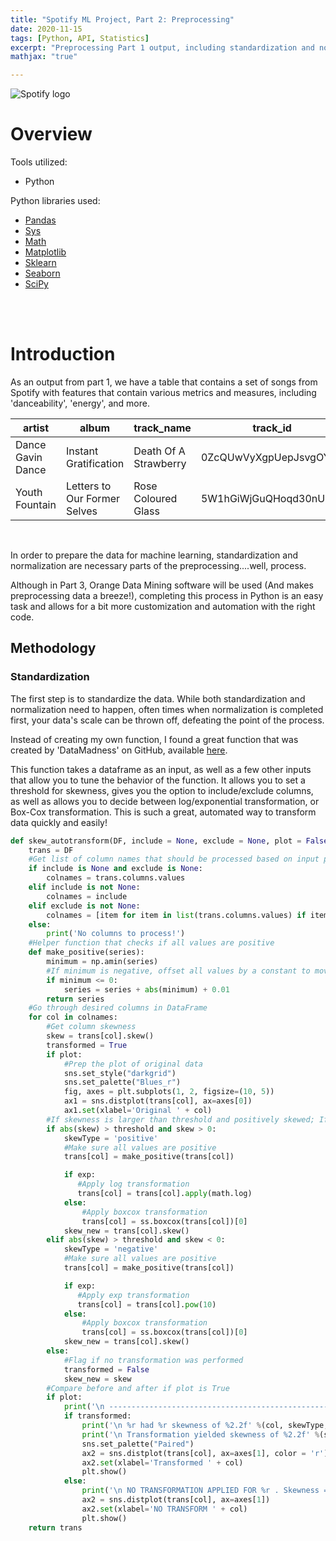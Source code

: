 ```yaml
---
title: "Spotify ML Project, Part 2: Preprocessing"
date: 2020-11-15
tags: [Python, API, Statistics]
excerpt: "Preprocessing Part 1 output, including standardization and normalization"
mathjax: "true"

---
```

<img src="{{ site.url }}{{ site.baseurl }}/images/spotify.png" alt="Spotify logo">


# Overview
Tools utilized:
* Python


Python libraries used:
* [Pandas](https://pandas.pydata.org/docs/)
* [Sys](https://docs.python.org/3/library/sys.html)
* [Math](https://docs.python.org/3/library/math.html)
* [Matplotlib](https://matplotlib.org/)
* [Sklearn](https://scikit-learn.org/stable/)
* [Seaborn](https://seaborn.pydata.org/#:~:text=Seaborn%20is%20a%20Python%20data,attractive%20and%20informative%20statistical%20graphics.)
* [SciPy](https://www.scipy.org/)
<br />
<br />


# Introduction
As an output from part 1, we have a table that contains a set of songs from Spotify with features that contain various metrics and measures, including 'danceability', 'energy', and more.

<table class="table table-bordered table-hover table-condensed">
<thead><tr><th title="Field #1">artist</th>
<th title="Field #2">album</th>
<th title="Field #3">track_name</th>
<th title="Field #4">track_id</th>
<th title="Field #5">danceability</th>
<th title="Field #6">energy</th>
<th title="Field #7">key</th>
<th title="Field #8">loudness</th>
<th title="Field #9">mode</th>
<th title="Field #10">speechiness</th>
<th title="Field #11">instrumentalness</th>
<th title="Field #12">liveness</th>
<th title="Field #13">valence</th>
<th title="Field #14">tempo</th>
<th title="Field #15">duration_ms</th>
<th title="Field #16">time_signature</th>
<th title="Field #17">saved</th>
</tr></thead>
<tbody>
<tr>
<td>Dance Gavin Dance</td>
<td>Instant Gratification</td>
<td>Death Of A Strawberry</td>
<td>0ZcQUwVyXgpUepJsvgOYgk</td>
<td align="right">0.576</td>
<td align="right">0.955</td>
<td align="right">4</td>
<td align="right">-3.122</td>
<td>1</td>
<td align="right">0.0458</td>
<td align="right">0.0</td>
<td align="right">0.054</td>
<td align="right">0.752</td>
<td align="right">124.972</td>
<td align="right">250973</td>
<td align="right">4</td>
<td>1</td>
</tr>
<tr>
<td>Youth Fountain</td>
<td>Letters to Our Former Selves</td>
<td>Rose Coloured Glass</td>
<td>5W1hGiWjGuQHoqd30nUkZR</td>
<td align="right">0.389</td>
<td align="right">0.984</td>
<td align="right">0</td>
<td align="right">-3.159</td>
<td>0</td>
<td align="right">0.235</td>
<td align="right">0.000187</td>
<td align="right">0.34</td>
<td align="right">0.617</td>
<td align="right">190.055</td>
<td align="right">197250</td>
<td align="right">4</td>
<td>0</td>
</tr>
</tbody></table>

<br />

In order to prepare the data for machine learning, standardization and normalization are necessary parts of the preprocessing....well, process.

Although in Part 3, Orange Data Mining software will be used (And makes preprocessing data a breeze!), completing this process in Python is an easy task and allows for a bit more customization and automation with the right code.

## Methodology

### Standardization
The first step is to standardize the data. While both standardization and normalization need to happen, often times when normalization is completed first, your data's scale can be thrown off, defeating the point of the process.

Instead of creating my own function, I found a great function that was created by 'DataMadness' on GitHub, available [here](https://datamadness.github.io/Skewness_Auto_Transform).

This function takes a dataframe as an input, as well as a few other inputs that allow you to tune the behavior of the function. It allows you to set a threshold for skewness, gives you the option to include/exclude columns, as well as allows you to decide between log/exponential transformation, or Box-Cox transformation. This is such a great, automated way to transform data quickly and easily!

``` python
def skew_autotransform(DF, include = None, exclude = None, plot = False, threshold = 1, exp = False):
    trans = DF
    #Get list of column names that should be processed based on input parameters
    if include is None and exclude is None:
        colnames = trans.columns.values
    elif include is not None:
        colnames = include
    elif exclude is not None:
        colnames = [item for item in list(trans.columns.values) if item not in exclude]
    else:
        print('No columns to process!')
    #Helper function that checks if all values are positive
    def make_positive(series):
        minimum = np.amin(series)
        #If minimum is negative, offset all values by a constant to move all values to positive teritory
        if minimum <= 0:
            series = series + abs(minimum) + 0.01
        return series
    #Go through desired columns in DataFrame
    for col in colnames:
        #Get column skewness
        skew = trans[col].skew()
        transformed = True
        if plot:
            #Prep the plot of original data
            sns.set_style("darkgrid")
            sns.set_palette("Blues_r")
            fig, axes = plt.subplots(1, 2, figsize=(10, 5))
            ax1 = sns.distplot(trans[col], ax=axes[0])
            ax1.set(xlabel='Original ' + col)
        #If skewness is larger than threshold and positively skewed; If yes, apply appropriate transformation
        if abs(skew) > threshold and skew > 0:
            skewType = 'positive'
            #Make sure all values are positive
            trans[col] = make_positive(trans[col])

            if exp:
               #Apply log transformation
               trans[col] = trans[col].apply(math.log)
            else:
                #Apply boxcox transformation
                trans[col] = ss.boxcox(trans[col])[0]
            skew_new = trans[col].skew()
        elif abs(skew) > threshold and skew < 0:
            skewType = 'negative'
            #Make sure all values are positive
            trans[col] = make_positive(trans[col])

            if exp:
               #Apply exp transformation
               trans[col] = trans[col].pow(10)
            else:
                #Apply boxcox transformation
                trans[col] = ss.boxcox(trans[col])[0]
            skew_new = trans[col].skew()
        else:
            #Flag if no transformation was performed
            transformed = False
            skew_new = skew
        #Compare before and after if plot is True
        if plot:
            print('\n ------------------------------------------------------')     
            if transformed:
                print('\n %r had %r skewness of %2.2f' %(col, skewType, skew))
                print('\n Transformation yielded skewness of %2.2f' %(skew_new))
                sns.set_palette("Paired")
                ax2 = sns.distplot(trans[col], ax=axes[1], color = 'r')
                ax2.set(xlabel='Transformed ' + col)
                plt.show()
            else:
                print('\n NO TRANSFORMATION APPLIED FOR %r . Skewness = %2.2f' %(col, skew))
                ax2 = sns.distplot(trans[col], ax=axes[1])
                ax2.set(xlabel='NO TRANSFORM ' + col)
                plt.show()
    return trans
```
